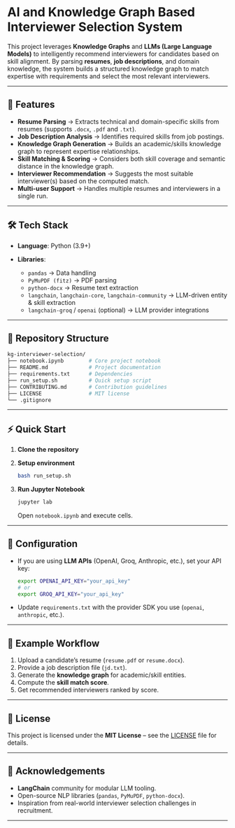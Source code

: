 # AI and Knowledge Graph Based Interviewer Selection System

This project leverages **Knowledge Graphs** and **LLMs (Large Language Models)** to intelligently recommend interviewers for candidates based on skill alignment. By parsing **resumes**, **job descriptions**, and domain knowledge, the system builds a structured knowledge graph to match expertise with requirements and select the most relevant interviewers.

---

## 🚀 Features

* **Resume Parsing** → Extracts technical and domain-specific skills from resumes (supports `.docx`, `.pdf` and `.txt`).
* **Job Description Analysis** → Identifies required skills from job postings.
* **Knowledge Graph Generation** → Builds an academic/skills knowledge graph to represent expertise relationships.
* **Skill Matching & Scoring** → Considers both skill coverage and semantic distance in the knowledge graph.
* **Interviewer Recommendation** → Suggests the most suitable interviewer(s) based on the computed match.
* **Multi-user Support** → Handles multiple resumes and interviewers in a single run.

---

## 🛠️ Tech Stack

* **Language**: Python (3.9+)
* **Libraries**:

  * `pandas` → Data handling
  * `PyMuPDF (fitz)` → PDF parsing
  * `python-docx` → Resume text extraction
  * `langchain`, `langchain-core`, `langchain-community` → LLM-driven entity & skill extraction
  * `langchain-groq` / `openai` (optional) → LLM provider integrations

---

## 📂 Repository Structure

```bash
kg-interviewer-selection/
├── notebook.ipynb        # Core project notebook
├── README.md             # Project documentation
├── requirements.txt      # Dependencies
├── run_setup.sh          # Quick setup script
├── CONTRIBUTING.md       # Contribution guidelines
├── LICENSE               # MIT license
└── .gitignore
```

---

## ⚡ Quick Start

1. **Clone the repository**


2. **Setup environment**

   ```bash
   bash run_setup.sh
   ```

3. **Run Jupyter Notebook**

   ```bash
   jupyter lab
   ```

   Open `notebook.ipynb` and execute cells.

---

## 🔑 Configuration

* If you are using **LLM APIs** (OpenAI, Groq, Anthropic, etc.), set your API key:

  ```bash
  export OPENAI_API_KEY="your_api_key"
  # or
  export GROQ_API_KEY="your_api_key"
  ```
* Update `requirements.txt` with the provider SDK you use (`openai`, `anthropic`, etc.).

---

## 🎯 Example Workflow

1. Upload a candidate’s resume (`resume.pdf` or `resume.docx`).
2. Provide a job description file (`jd.txt`).
3. Generate the **knowledge graph** for academic/skill entities.
4. Compute the **skill match score**.
5. Get recommended interviewers ranked by score.

---

## 📜 License

This project is licensed under the **MIT License** – see the [LICENSE](LICENSE) file for details.

---

## 🌟 Acknowledgements

* **LangChain** community for modular LLM tooling.
* Open-source NLP libraries (`pandas`, `PyMuPDF`, `python-docx`).
* Inspiration from real-world interviewer selection challenges in recruitment.

---
